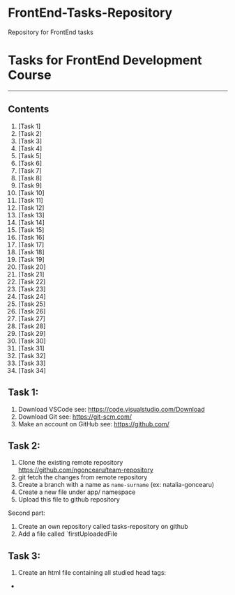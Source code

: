 # FrontEnd-Tasks-Repository
Repository for FrontEnd tasks

# Tasks for FrontEnd Development Course
***

## Contents
1. [Task 1]
2. [Task 2]
3. [Task 3]
4. [Task 4]
5. [Task 5]
6. [Task 6]
7. [Task 7]
8. [Task 8]
9. [Task 9]
10. [Task 10]
11. [Task 11]
12. [Task 12]
13. [Task 13]
14. [Task 14]
15. [Task 15]
16. [Task 16]
17. [Task 17]
18. [Task 18]
19. [Task 19]
20. [Task 20]
21. [Task 21]
22. [Task 22]
23. [Task 23]
24. [Task 24]
25. [Task 25]
26. [Task 26]
27. [Task 27]
28. [Task 28]
29. [Task 29]
30. [Task 30]
31. [Task 31]
32. [Task 32]
33. [Task 33]
34. [Task 34]


## Task 1:
1. Download VSCode                      see: https://code.visualstudio.com/Download
2. Download Git                         see: https://git-scm.com/
3. Make an account on GitHub            see: https://github.com/

## Task 2:
1. Clone the existing remote repository https://github.com/ngoncearu/team-repository
2. git fetch the changes from remote repository
3. Create a branch with a name as `name-surname` (ex: natalia-goncearu)
4. Create a new file under app/ namespace
5. Upload this file to github repository

Second part: 
1. Create an own repository called tasks-repository on github
2. Add a file called `firstUploadedFile

## Task 3:
1. Create an html file containing all studied head tags:
* <script>, <base>, <link>, <style>, <meta>, <title>. 
2. Push this file to your private github repository.

## Task 4:
1. Add to the existing html document containing <head></head> tag - the body tag. Insert into body:
- 3 blocks with colors as images - at your discretion. Next to each image put the color name. When I would move the mouse over the picture I wanna see some additional information about the color.
- add all headings ordered from the last important to the most important
one
- the document has to contains 5 comments.
2. To create an .html file containing following tags:
![elements](4.1.jpg)
3. Readme.md file with done execises.
  
## Task 5: 
1. Create a document.html file which should contains minimum all this elements:
![document](5.png)
2. create a file ordered.html. Set the title and a top level heading to Ordered List. Create an ordered list with 7 or more related items of your choosing. Put a second level heading above the list with text describing what types of items the list contains.
3. create a file unordered.html. Set the title and a top level heading to Unordered List. Create an unordered list with five or more related items of your choosing. Put a second level heading above the list with text describing what types of items the list contains.
4. Create a file description.html. Set the title and a top level heading to Description List. Create a descriptions list with descriptions of the following HTML terms:
1) HTML
2) HTML element
3) HTML tag
4) HTML attribute
5) HTML comment

Put a second level heading above the description list with HTML Terms as text.

## Task 6:
1. create a file table.html and set the title and a top level heading to Table I. Use what you've learned in this lesson to produce the following table(**) inside the new document:
![table](6.1.png)

2. Create a form with minimum fields those shown in the image.
- 3 fields should be required
- 1 field should be readonly with some default data
- add password field with minimum 8 characters
- all fields should have placeholder
- add reset button
- add file input which will accept only images
![form](6.2.png)
                                        
## Task 7: 
1. Create a new html file containing a table (at your discretion). Style the file with internal css style. You should use all type of selectors which you know.
2. Create a new html file containing a nested list. Create a new .css file calles listStyle.css. Add styles to the list and import it as external style css. example of styling: text-size, text-font, background-color, border, text-align, color…

## Task 8:
1. Create an ordered list with icons. In order to do it you should have:
- an ordered list
- with the pseudo elements studied replace `default` bullet with a content you choose (emoji, image, text, etc.)       
  example: https://unicode.org/emoji/charts/full-emoji-list.html

2. Create a form with: name, email, url, password, gender. When the input is active the border color should be red and while entering text should be pink. 

## Task 9:
1. Add a file with a table. The table should contains min 5 colors with 3 possibile shades of them. Style each cell with a shade with different colors unit. The first one - with the color name, second one - hex and third one rgb/rgba.
![table](9.1.png)
  
## Task 10:
1. Add a file called boxModel.html. The body should contains a box with:
  ● A 5px, black, dotted border. 
  ● A top margin of 20px. 
  ● A right margin of 1em. 
  ● A bottom margin of 40px. 
  ● A left margin of 2em. 
  ● Padding on all sides of 1em. 
  The body should contains another box styled as you want. Apply the box-sizing properties to both boxes and see the difference on them.

2. Add a new file where you will add at least 3 images. The content should be displayed as you want but you should use the model box components. 
  Add a border and try to use as many properties as you want. Add some background color around images and try to use as many background
  properties as you want.

## Task 11:
1. Add a new file. The file should contains 9 blocks. Each block should contains a quoate. Display in different ways each quote and style it. Examples:
![quotes](11.0.png)
            
## Task 12:
1. ![task1](12.1.png)
2. ![task2](12.2.png)

## Task 13:
1. Add a sidebar and main content floated next to each other with a cleared footer. Make sure the header contains logo and navigation. Let’s use here floats, display property with list and table options and add some content inside boxes. (a list, a table, etc.)
![display, float](13.0.png)

## Task 14:
1. Let’s create a new responsive layout page with flexbox.
![quotes](11.0.png)

## Task 15:
1. Create 9 different files with grid containers with the following layouts:
![grid](15.0.png)

## Task 16:
1. Create a simple calculator as on picture with HTML and CSS.
2. Add effects on hover when passing over the numbers.
![calculator](16.0.png)

## Task 17:
Let’s create our first js program. Let’s write ‘Hello, World!’ using:
![jsMethods](app/images/jsMethods.png)

## Task 18: 
1. Temperature converter:
● Store a celsius temperature into a variable.
● Convert it to fahrenheit and output "nn°C is nn°F".
● Now store a fahrenheit temperature into a variable.
● Convert it to celsius and output "nn°F is nn°C."
![TConverter](app/images/task18/tConverter.png)
2.
![variablesForMars](app/images/task18/variablesForMars.png)
1. Declare and assign a variable for each item in the list.
2. For each variable you declared use the typeof operator to print its type to the console, one item per line.
3. We need to determine how many days it will take to reach Mars.
a) Create and assign a miles to Mars variable. You can get the miles to Mars by multiplying the
distance to Mars in kilometers by the miles per kilometer.
b) Next, we need a variable to hold the hours it would take to get to Mars. To get the hours, you
need to divide the miles to Mars by the shuttle's speed.
c) Finally, declare a variable and assign it the value of days to Mars. In order to get the days it will
take to reach Mars, you need to divide the hours it will take to reach Mars by 24.
4. Using variables from above, print to the screen a sentence that says "_____ will take ___ days to reach Mars." Fill in the blanks with the shuttle name and the calculated time.

## Task 19:
1. Give the difference between a given number.
Write a JavaScript program to get the difference between a given number and 13, if the number is greater than 13 return double the absolute difference ((n - 13) *2)
2. Check two given integers, whether one is positive and another one is negative.
Write a JavaScript program to check from two given integers, whether one is positive and another one is negative. (primim 2 parametri și verificam daca cel puțin unul din parametri este negativ).
3. Calculate multiplication and division of two numbers.
Write a JavaScript program to calculate multiplication and division of two numbers (input from user).
![task19](app/images/task19/task19.png)
  
## Task 20:
1. Write a program to find the types of an angle. Types of angles:
• Acute angle: An angle between 0 and 90 degrees.
• Right angle: An 90 degree angle.
• Obtuse angle: An angle between 90 and 180 degrees.
• Straight angle: A 180 degree angle.

![angles](app/images/task20/angles.png)

2. Write a JavaScript function which accepts an argument and returns the type.
![primitive Type](app/images/task20/primitiveType.png)

3. Write a function which takes an argument. The argument should be a country abbreviation. Based on the abbreviation return the phone prefix! Should be minimum 10 countries.
https://www.nationsonline.org/oneworld/country_code_list.htm
  
Task-21_JavaScript_Arrays
## Task 21:
1. Write a simple JavaScript program which will receive as first parameter an array and as second parameter a separator and will return a string.
2. Write a JavaScript function that if will receive a number as argument will return the reverse of it. For example: 345 => 543 and if will receive as argument a string will 
  return this string with letters ordered by alphabetical order. Ex: ‘anb’ => ‘abn’

Task-22_JavaScript_Arrays_Continue
## Task 22:

1. Write a program which will receive as an argument an array of data containing also duplicated values and will return an array of uniques values. As result we should also show the most frequent item from initial array. (ex: [1, 4, 5, 1, 5, 1] => [1, 4, 5] ‘most frequent is 1’)
2. Write a program which will receive as argument an array of numbers and will return the minimum and the maximum numbers from it.
3. Write a program in which user will add value from input and they will create an array with entered values. On display click we should see every element position and value as in the image below: (you can enter any type of data, not just numbers)

![addDisplay](app/images/task22/addDisplay.png)

## Task 23:
1. Think of a way to introduce some events on your page on your own project.
2. Add a span to an HTML page and style it to appear like a button. Add a listener for click events to the button so that, when the button is clicked, an image of your choosing is displayed below the button. The image may be present in the mark-up before the button is clicked, but should be hidden from view. Add a second event handler to the image. When the image is clicked, hide the image again. Add a second button (also built from a span element) next to the first one. When this button is clicked, the event listener should completely remove the image from the page. Don’t forget to remove the event handler attached to the image.
3. Add an event listener for click events on an element of your choice. The event listener should maintain a count of the number of times the element is clicked. Log the count to the console each time it increments. *Add an event listener for keyboard events to the html element of a web page. When a specific combination of keys are pressed (for example, a, b,
c, d), display a specific message.
4. Create a form with five input fields and a submit button. Without using the required attribute, catch form submissions and reject them if each field has not been completed.

Task-24_JavaScript_Objects
## Task 24:
1. Create a simple "Car" object that has the following properties:
● make (e.g., "Toyota")
● model (e.g., "Camry")
● year (e.g., 2020)
● color (e.g., "red")
And the following methods:
● start: This method should simply console log "The car is starting" when called.
● drive: This method should console log "The car is driving" when called.
● stop: This method should console log "The car is stopped" when called.
● honk: This method should console log "Honk Honk!" when called
You can add more details to the object, like adding fuel consumption and speed or make the car object to be controlled by a driver object. You can also create multiple car object and see the result.

2.  Create an object to hold information on your favorite recipe. It should have properties for title (a string), servings (a number), and ingredients (an array of strings). On separate lines (one statement for each), show the recipe information so it looks like:
![ingredients](app/images/task24/ingredients.png)

3. Create an array of objects, where each object describes a book and has properties for the title (a string), author (a string), and alreadyRead (a boolean indicating if you read it yet). Iterate through the array of books. For each book, log the book title and book author like so: "The Hobbit by J.R.R. Tolkien". Now use an if/else statement to change the output depending on whether you read it yet or not. If you read it, log a string like 'You already read "The Hobbit" by J.R.R. Tolkien', and if not, log a string like 'You still need to read "The Lord of the Rings" by J.R.R. Tolkien.'

Task-25_JavaScript_Objects_Methods
## Task 25:

1. Create a "Book" object that has the following properties:
● title (e.g., "Harry Potter and the Sorcerer's Stone")
● author (e.g., "J.K. Rowling")
● pages (e.g., 300)
● currentPage (e.g., 1)
And the following methods:
● read: This method should take in a number as an argument, and it should increment
the currentPage property by that number. It should also console log the message
"Reading [x] pages" where x is the number of pages read.
● checkPage: This method should console log the current page number
● checkPercentage: This method should console log the percentage of pages read.
● isRead: a method that return true or false if the book is read or not.

2. Create an object called "rectangle" that has the following properties:
● width
● height
And the following getters and setters:
● perimeter: This getter should return the perimeter of the rectangle (width +
height) * 2
● area: This getter should return the area of the rectangle (width * height)
● width: This setter should set the width of the rectangle and should not allow
negative values.
● height: This setter should set the height of the rectangle and should not allow
negative values.

3.
![programming](app/images/task25/programming.png)
![tasks](app/images/task25/tasks.png)
  
  
Task-26_JavaScript_Objects_Methods_Continuation
## Task 26:
1. Write a JavaScript function to get the month name from a particular date.
2. Write a JavaScript function to check whether two dates fall on the same week day (you can check their getFullYear, getMonth and getDate values).
3. Write a JavaScript function to get difference between two dates in days.
4. In your own project integrate an element displaying current date on your web site. This element should be displayed in real time.
5. Write a JavaScript function to get the minimum date from an array of dates.
6. Write a JavaScript program to get the width and height of the window(any time the window is resized).

